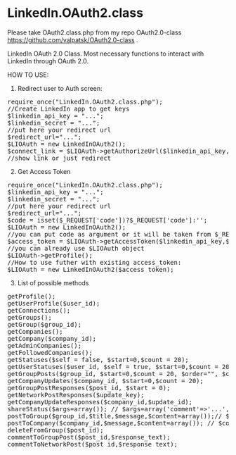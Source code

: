 LinkedIn.OAuth2.class
=====================

Please take OAuth2.class.php from my repo OAuth2.0-class https://github.com/valpatsk/OAuth2.0-class .

LinkedIn OAuth 2.0 Class.
Most necessary functions to interact with LinkedIn through OAuth 2.0.

HOW TO USE:

1. Redirect user to Auth screen:
<pre>
require_once("LinkedIn.OAuth2.class.php");
//Create LinkedIn app to get keys
$linkedin_api_key = "...";
$linkedin_secret = "...";
//put here your redirect url
$redirect_url="...";
$LIOAuth = new LinkedInOAuth2();
$connect_link = $LIOAuth->getAuthorizeUrl($linkedin_api_key,$redirect_url);
//show link or just redirect
</pre>


2. Get Access Token
<pre>
require_once("LinkedIn.OAuth2.class.php");
$linkedin_api_key = "...";
$linkedin_secret = "...";
//put here your redirect url
$redirect_url="...";
$code = isset($_REQUEST['code'])?$_REQUEST['code']:'';
$LIOAuth = new LinkedInOAuth2();
//you can put code as argument or it will be taken from $_REQUEST
$access_token = $LIOAuth->getAccessToken($linkedin_api_key,$linkedin_secret,$redirect_url,$code);
//you can already use $LIOAuth object
$LIOAuth->getProfile();
//How to use futher with existing access_token:
$LIOAuth = new LinkedInOAuth2($access_token);
</pre>


3. List of possible methods
<pre>
getProfile();
getUserProfile($user_id);
getConnections();
getGroups();
getGroup($group_id);
getCompanies();
getCompany($company_id);
getAdminCompanies();
getFollowedCompanies();
getStatuses($self = false, $start=0,$count = 20);
getUserStatuses($user_id, $self = true, $start=0,$count = 20);
getGroupPosts($group_id, $start=0,$count = 20, $order="", $category="",$role="");
getCompanyUpdates($company_id, $start=0,$count = 20);
getGroupPostResponses($post_id, $start = 0);
getNetworkPostResponses($update_key);
getCompanyUpdateResponses($company_id,$update_id);
shareStatus($args=array()); // $args=array('comment'=>'...','title'=>'...','submitted-url'=>'...','submitted-image-url'=>'...','description'=>'...')
postToGroup($group_id,$title,$message,$content=array());// $content=array('title'=>'...','submitted-url'=>'...','submitted-image-url'=>'...','description'=>'...')
postToCompany($company_id,$message,$content=array()); // $content=array('title'=>'...','submitted-url'=>'...','submitted-image-url'=>'...','description'=>'...')
deleteFromGroup($post_id);
commentToGroupPost($post_id,$response_text);
commentToNetworkPost($post_id,$response_text);
</pre>

